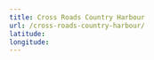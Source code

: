 ```yaml
---
title: Cross Roads Country Harbour
url: /cross-roads-country-harbour/
latitude: 
longitude: 
---
```

